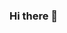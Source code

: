 ### Hi there 👋

<!--
<img
  src="https://cr-ss-service.azurewebsites.net/api/ScreenShot?widget=summary&username=pauliusltu&badges=2&show-avatar=false"
/>

**PauliusLTU/PauliusLTU** is a ✨ _special_ ✨ repository because its `README.md` (this file) appears on your GitHub profile.

Here are some ideas to get you started:

- 🔭 I’m currently working on ...
- 🌱 I’m currently learning ...
- 👯 I’m looking to collaborate on ...
- 🤔 I’m looking for help with ...
- 💬 Ask me about ...
- 📫 How to reach me: ...
- 😄 Pronouns: ...
- ⚡ Fun fact: ...
-->
